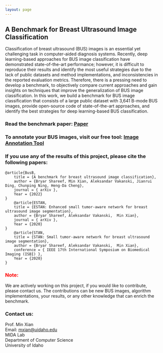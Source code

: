 ```yaml
---
layout: page
---
```


## A Benchmark for Breast Ultrasound Image Classification

Classification of breast ultrasound (BUS) images is an essential yet challenging task in computer-aided diagnosis systems. Recently, deep learning-based approaches for BUS image classification have demonstrated state-of-the-art performance; however, it is difficult to reproduce their results and identify the most useful strategies due to the lack of public datasets and method implementations, and inconsistencies in the reported evaluation metrics. Therefore, there is a pressing need to develop a benchmark, to objectively compare current approaches and gain insights on techniques that improve the generalization of BUS image classification. In this work, we build a benchmark for BUS image classification that consists of a large public dataset with 3,641 B-mode BUS images, provide open-source code of state-of-the-art approaches, and identify the best strategies for deep learning-based BUS classification.

### Read the benchmark paper: [Paper](https://papers.ssrn.com/sol3/papers.cfm?abstract_id=4339660)

### To annotate your BUS images, visit our free tool: [Image Annotation Tool](http://bus.midalab.net/)

### If you use any of the results of this project, please cite the following papers:
	@article{BusB, 
		title = {A benchmark for breast ultrasound image classification},
		author = {Bryar Shareef, Min Xian, Aleksandar Vakanski, Jianrui Ding, Chunping Ning, Heng-Da Cheng},
		journal = { arXiv },
		Year = {2022}
	}
		@article{ESTAN, 
		title = {ESTAN: Enhanced small tumor-aware network for breast ultrasound image segmentation},
		author = {Bryar Shareef, Aleksandar Vakanski,  Min Xian},
		journal = { arXiv },
		Year = {2020}
	}
		@article{STAN, 
		title = {STAN: Small tumor-aware network for breast ultrasound image segmentation},
		author = {Bryar Shareef, Aleksandar Vakanski,  Min Xian},
		conference = { IEEE 17th International Symposium on Biomedical Imaging (ISBI) },
		Year = {2020}
	}

### <span style="color:Red">Note: </span>
We are actively working on this project, if you would like to contribute, please contact us. The contributions can be new BUS images, algorithm implementations, your results, or any other knowledge that can enrich the benchmark.

### Contact us:

Prof. Min Xian \
Email: [mxian@uidaho.edu](mxian@uidaho.edu) \
MIDA Lab \
Department of Computer Science\
University of Idaho
